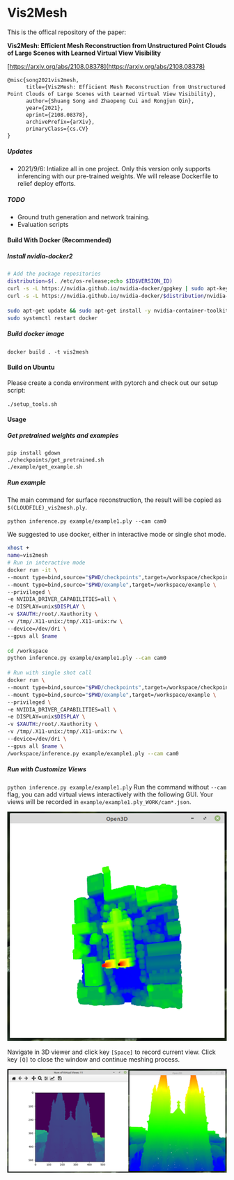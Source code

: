 # Vis2Mesh

This is the offical repository of the paper:

**Vis2Mesh: Efficient Mesh Reconstruction from Unstructured Point Clouds of Large Scenes with Learned Virtual View Visibility**

[https://arxiv.org/abs/2108.08378](https://arxiv.org/abs/2108.08378)

```
@misc{song2021vis2mesh,
      title={Vis2Mesh: Efficient Mesh Reconstruction from Unstructured Point Clouds of Large Scenes with Learned Virtual View Visibility}, 
      author={Shuang Song and Zhaopeng Cui and Rongjun Qin},
      year={2021},
      eprint={2108.08378},
      archivePrefix={arXiv},
      primaryClass={cs.CV}
}
```

##### Updates

- 2021/9/6: Intialize all in one project. Only this version only supports inferencing with our pre-trained weights. We will release Dockerfile to relief deploy efforts.

##### TODO

- Ground truth generation and network training.
- Evaluation scripts

#### Build With Docker (Recommended)

##### Install nvidia-docker2

```bash
# Add the package repositories
distribution=$(. /etc/os-release;echo $ID$VERSION_ID)
curl -s -L https://nvidia.github.io/nvidia-docker/gpgkey | sudo apt-key add -
curl -s -L https://nvidia.github.io/nvidia-docker/$distribution/nvidia-docker.list | sudo tee /etc/apt/sources.list.d/nvidia-docker.list

sudo apt-get update && sudo apt-get install -y nvidia-container-toolkit
sudo systemctl restart docker
```

##### Build docker image

`docker build . -t vis2mesh`

#### Build on Ubuntu

Please create a conda environment with pytorch and check out our setup script:

`./setup_tools.sh`
#### Usage
##### Get pretrained weights and examples

``` shell
pip install gdown
./checkpoints/get_pretrained.sh
./example/get_example.sh
```
##### Run example

The main command for surface reconstruction, the result will be copied as `$(CLOUDFILE)_vis2mesh.ply`.

`python inference.py example/example1.ply --cam cam0`

We suggested to use docker, either in interactive mode or single shot mode.

```bash
xhost +
name=vis2mesh
# Run in interactive mode
docker run -it \
--mount type=bind,source="$PWD/checkpoints",target=/workspace/checkpoints \
--mount type=bind,source="$PWD/example",target=/workspace/example \
--privileged \
-e NVIDIA_DRIVER_CAPABILITIES=all \
-e DISPLAY=unix$DISPLAY \
-v $XAUTH:/root/.Xauthority \
-v /tmp/.X11-unix:/tmp/.X11-unix:rw \
--device=/dev/dri \
--gpus all $name

cd /workspace
python inference.py example/example1.ply --cam cam0

# Run with single shot call
docker run \
--mount type=bind,source="$PWD/checkpoints",target=/workspace/checkpoints \
--mount type=bind,source="$PWD/example",target=/workspace/example \
--privileged \
-e NVIDIA_DRIVER_CAPABILITIES=all \
-e DISPLAY=unix$DISPLAY \
-v $XAUTH:/root/.Xauthority \
-v /tmp/.X11-unix:/tmp/.X11-unix:rw \
--device=/dev/dri \
--gpus all $name \
/workspace/inference.py example/example1.ply --cam cam0
```

##### Run with Customize Views

`python inference.py example/example1.ply`
Run the command without `--cam` flag, you can add virtual views interactively with the following GUI. Your views will be recorded in `example/example1.ply_WORK/cam*.json`.

![Main View](imgs/simplecamcreator.png)

Navigate in 3D viewer and click key `[Space]` to record current view. Click key `[Q]` to close the window and continue meshing process.

![Record Virtual Views](imgs/simplecam_recordview.png)


<!-- # Training

export DATASET_PATH="$PWD/dataset"
export PYTHONPATH="$PWD:$PYTHONPATH"

python trainer/train_visnet.py -d $DATASET_PATH -l 0.005 -b 15 -e 50 --decay-step 5 --decay-rate 0.5 -a 'PartialConvUNet(input_channels=2)'
python trainer/train_depthnet.py -d $DATASET_PATH -l 0.005 -b 15 -e 50 --decay-step 5 --decay-rate 0.5 -a 'PartialConvUNet(input_channels=2)'
python trainer/train_depthnetrefine.py -d $DATASET_PATH -l 0.001 -b 8 -e 30 --decay-step 5 --decay-rate 0.5 -a 'PartialConvUNet(input_channels=2)' 'PartialConvUNet(input_channels=2)' -t True True --load0 "checkpoints/VIS_PartialConvUNet(input_channels=2)_epoch50.pth" --load1 "checkpoints/DEPTH_PartialConvUNet(input_channels=2)_epoch50.pth"

mv "checkpoints/REFDEPTH_PartialConvUNet(input_channels=2)_epoch30.pth" "checkpoints/REFDEPTH_PartialConvUNet(input_channels=2)_epoch30_best.pth"

python trainer/train_cascadenet.py -d $DATASET_PATH -l 0.001 -b 5 -e 70 --decay-step 7 --decay-rate 0.5 -a 'PartialConvUNet(input_channels=2)' 'PartialConvUNet(input_channels=2)' 'PartialConvUNet(input_channels=3)' -t False False True --load0 "checkpoints/REFVIS_PartialConvUNet(input_channels=2)_epoch30_best.pth" --load1 "checkpoints/REFDEPTH_PartialConvUNet(input_channels=2)_epoch30_best.pth"

python trainer/train_cascadenet.py -d $DATASET_PATH -l 0.0001 -b 5 -e 30 --decay-step 8 --decay-rate 0.5 -a 'PartialConvUNet(input_channels=2)' 'PartialConvUNet(input_channels=2)' 'PartialConvUNet(input_channels=3)' -t True True True --load "checkpoints/VISDEPVIS_['PartialConvUNet(input_channels=2)', 'PartialConvUNet(input_channels=2)', 'PartialConvUNet(input_channels=3)']_epoch70.pth"

mv "checkpoints/VISDEPVIS_['PartialConvUNet(input_channels=2)', 'PartialConvUNet(input_channels=2)', 'PartialConvUNet(input_channels=3)']_epoch30.pth" "checkpoints/VISDEPVIS_CascadePPP_epoch30.pth" -->